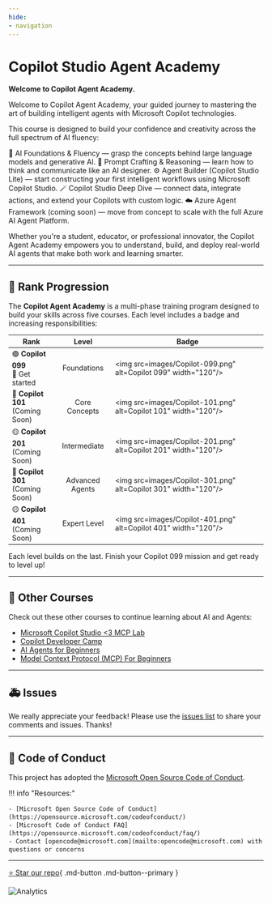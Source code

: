 ```yaml
---
hide:
- navigation
---
```


# Copilot Studio Agent Academy

**Welcome to Copilot Agent Academy.**  

Welcome to Copilot Agent Academy, your guided journey to mastering the art of building intelligent agents with Microsoft Copilot technologies.

This course is designed to build your confidence and creativity across the full spectrum of AI fluency:

🧠 AI Foundations & Fluency — grasp the concepts behind large language models and generative AI.
💬 Prompt Crafting & Reasoning — learn how to think and communicate like an AI designer.
⚙️ Agent Builder (Copilot Studio Lite) — start constructing your first intelligent workflows using Microsoft Copilot Studio.
🪄 Copilot Studio Deep Dive — connect data, integrate actions, and extend your Copilots with custom logic.
☁️ Azure Agent Framework (coming soon) — move from concept to scale with the full Azure AI Agent Platform.

Whether you're a student, educator, or professional innovator, the Copilot Agent Academy empowers you to understand, build, and deploy real-world AI agents that make both work and learning smarter.

---

## 🏅 Rank Progression

The **Copilot  Agent Academy** is a multi-phase training program designed to build your skills across five courses. Each level includes a badge and increasing responsibilities:




| Rank | Level | Badge |
|------|:-----:|-------|
| 🟢 **Copilot 099**<br>🚀 Get started | Foundations | <img src=images/Copilot-099.png" alt=Copilot 099" width="120"/>   |
| 🔵 **Copilot 101**<br>(Coming Soon) | Core Concepts | <img src=images/Copilot-101.png" alt=Copilot 101" width="120"/>   |
| 🟡 **Copilot 201**<br>(Coming Soon) | Intermediate | <img src=images/Copilot-201.png" alt=Copilot 201" width="120"/>   |
| 🔵 **Copilot 301**<br>(Coming Soon) | Advanced Agents | <img src=images/Copilot-301.png" alt=Copilot 301" width="120"/>   |
| 🟡 **Copilot 401**<br>(Coming Soon) | Expert Level | <img src=images/Copilot-401.png" alt=Copilot 401" width="120"/>   |



Each level builds on the last. Finish your Copilot 099 mission and get ready to level up!

---

## 🎒 Other Courses

Check out these other courses to continue learning about AI and Agents:

- [Microsoft Copilot Studio <3 MCP Lab](https://aka.ms/mcsmcplab)
- [Copilot Developer Camp](https://microsoft.github.io/copilot-camp/)
- [AI Agents for Beginners](https://microsoft.github.io/ai-agents-for-beginners/)
- [Model Context Protocol (MCP) For Beginners](https://github.com/microsoft/mcp-for-beginners)

---

## 🚑 Issues

We really appreciate your feedback! Please use the [issues list](https://github.com/microsoft/agent-academy/issues) to share your comments and issues. Thanks!

---

## 📜 Code of Conduct

This project has adopted the [Microsoft Open Source Code of Conduct](https://opensource.microsoft.com/codeofconduct/).

!!! info "Resources:"

    - [Microsoft Open Source Code of Conduct](https://opensource.microsoft.com/codeofconduct/)
    - [Microsoft Code of Conduct FAQ](https://opensource.microsoft.com/codeofconduct/faq/)
    - Contact [opencode@microsoft.com](mailto:opencode@microsoft.com) with questions or concerns

---

[⭐️ Star our repo](https://github.com/microsoft/agent-academy){ .md-button .md-button--primary }

<!-- markdownlint-disable-next-line MD033 -->
<img src="https://m365-visitor-stats.azurewebsites.net/agent-academy/index" alt="Analytics" />
